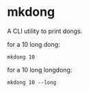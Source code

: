 mkdong
======

A CLI utility to print dongs.

for a 10 long dong:

    mkdong 10

for a 10 long longdong:

    mkdong 10 --long
